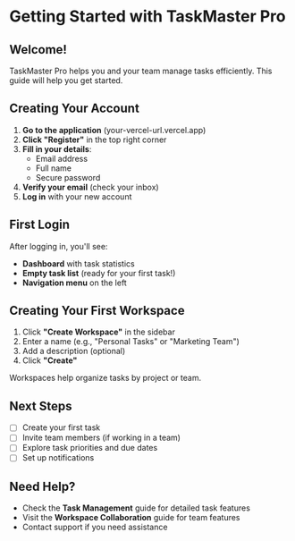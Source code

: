 # Getting Started with TaskMaster Pro

## Welcome!

TaskMaster Pro helps you and your team manage tasks efficiently. This guide will help you get started.

## Creating Your Account

1. **Go to the application** (your-vercel-url.vercel.app)
2. **Click "Register"** in the top right corner
3. **Fill in your details**:
   - Email address
   - Full name  
   - Secure password
4. **Verify your email** (check your inbox)
5. **Log in** with your new account

## First Login

After logging in, you'll see:
- **Dashboard** with task statistics
- **Empty task list** (ready for your first task!)
- **Navigation menu** on the left

## Creating Your First Workspace

1. Click **"Create Workspace"** in the sidebar
2. Enter a name (e.g., "Personal Tasks" or "Marketing Team")
3. Add a description (optional)
4. Click **"Create"**

Workspaces help organize tasks by project or team.

## Next Steps

- [ ] Create your first task
- [ ] Invite team members (if working in a team)
- [ ] Explore task priorities and due dates
- [ ] Set up notifications

## Need Help?

- Check the **Task Management** guide for detailed task features
- Visit the **Workspace Collaboration** guide for team features
- Contact support if you need assistance
